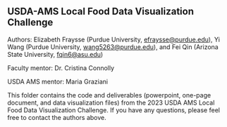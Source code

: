 ## USDA-AMS Local Food Data Visualization Challenge

Authors: Elizabeth Fraysse (Purdue University, efraysse@purdue.edu), Yi Wang (Purdue University, wang5263@purdue.edu), and Fei Qin (Arizona State University, fqin6@asu.edu)

Faculty mentor: Dr. Cristina Connolly

USDA AMS mentor: Maria Graziani

This folder contains the code and deliverables (powerpoint, one-page document, and data visualization files) from the 2023 USDA AMS Local Food Data Visualization Challenge. If you have any questions, please feel free to contact the authors above.
